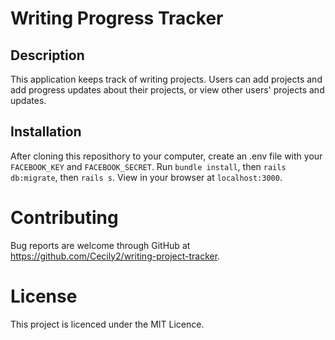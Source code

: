 # Writing Progress Tracker

## Description

This application keeps track of writing projects. Users can add projects and add progress updates about their projects, or view other users' projects and updates.

## Installation

After cloning this reposithory to your computer, create an .env file with your `FACEBOOK_KEY` and `FACEBOOK_SECRET`. Run `bundle install`, then `rails db:migrate`, then `rails s`. View in your browser at `localhost:3000`.

# Contributing

Bug reports are welcome through GitHub at https://github.com/Cecily2/writing-project-tracker.

# License

This project is licenced under the MIT Licence.